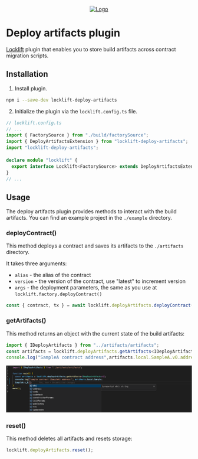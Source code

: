 <p align="center">
  <a href="https://github.com/venom-blockchain/developer-program">
    <img src="https://raw.githubusercontent.com/venom-blockchain/developer-program/main/vf-dev-program.png" alt="Logo" width="366.8" height="146.4">
  </a>
</p>

# Deploy artifacts plugin

[Locklift](https://github.com/broxus/locklift) plugin that enables you to store build artifacts across contract migration scripts.


## Installation
1. Install plugin.
```bash
npm i --save-dev locklift-deploy-artifacts
```

2. Initialize the plugin via the `locklift.config.ts` file. 
```ts
// locklift.config.ts
// ...
import { FactorySource } from "./build/factorySource";
import { DeployArtifactsExtension } from "locklift-deploy-artifacts";
import "locklift-deploy-artifacts";

declare module "locklift" {
  export interface Locklift<FactorySource> extends DeployArtifactsExtension<FactorySource> {}
}
// ...
```

## Usage

The deploy artifacts plugin provides methods to interact with the build artifacts. You can find an example project in the `./example` directory.

### deployContract()
This method deploys a contract and saves its artifacts to the `./artifacts` directory.

It takes three arguments:
 - `alias` - the alias of the contract
 - `version` - the version of the contract, use "latest" to increment version
 - `args` - the deployment parameters, the same as you use at `locklift.factory.deployContract()`

```ts
const { contract, tx } = await locklift.deployArtifacts.deployContract(alias, version, args);
```


### getArtifacts()
This method returns an object with the current state of the build artifacts:

```ts
import { IDeployArtifacts } from "../artifacts/artifacts";
const artifacts = locklift.deployArtifacts.getArtifacts<IDeployArtifacts>();
console.log("SampleA contract address",artifacts.local.SampleA.v0.address)
```
![read deploy artifacts](./assets/read_deploy_artifacts.png)

### reset()
This method deletes all artifacts and resets storage:
```ts
locklift.deployArtifacts.reset();
```
